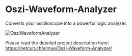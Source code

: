 # Oszi-Waveform-Analyzer
Converts your oscilloscope into a powerful logic analyzer.

![OsziWaveformAnalyzer](https://github.com/user-attachments/assets/c058ae70-8507-4213-9f49-14a93fb323d4)


Please read the detailed project description here:
https://netcult.ch/elmue/Oszi-Waveform-Analyzer/

